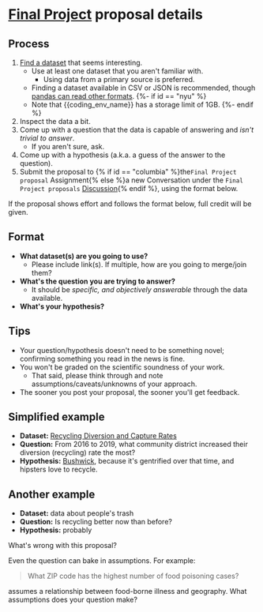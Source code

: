 # [Final Project](https://python-public-policy.afeld.me/en/{{school_slug}}/final_project.html) proposal details

## Process

1. [Find a dataset](https://python-public-policy.afeld.me/en/{{school_slug}}/final_project/resources.html#open-data-portals) that seems interesting.
   - Use at least one dataset that you aren't familiar with.
     - Using data from a primary source is preferred.
   - Finding a dataset available in CSV or JSON is recommended, though [pandas can read other formats](https://pandas.pydata.org/pandas-docs/stable/user_guide/io.html).
   {%- if id == "nyu" %}
   - Note that {{coding_env_name}} has a storage limit of 1GB.
   {%- endif %}
1. Inspect the data a bit.
1. Come up with a question that the data is capable of answering and _isn't trivial to answer_.
   - If you aren't sure, ask.
1. Come up with a hypothesis (a.k.a. a guess of the answer to the question).
1. Submit the proposal to {% if id == "columbia" %}the`Final Project proposal` Assignment{% else %}a new Conversation under the `Final Project proposals` [Discussion]({{discussions_url}}){% endif %}, using the format below.

If the proposal shows effort and follows the format below, full credit will be given.

## Format

- **What dataset(s) are you going to use?**
  - Please include link(s). If multiple, how are you going to merge/join them?
- **What's the question you are trying to answer?**
  - It should be _specific, and objectively answerable_ through the data available.
- **What's your hypothesis?**

## Tips

- Your question/hypothesis doesn't need to be something novel; confirming something you read in the news is fine.
- You won't be graded on the scientific soundness of your work.
  - That said, please think through and note assumptions/caveats/unknowns of your approach.
- The sooner you post your proposal, the sooner you'll get feedback.

## Simplified example

- **Dataset:** [Recycling Diversion and Capture Rates](https://data.cityofnewyork.us/Environment/Recycling-Diversion-and-Capture-Rates/gaq9-z3hz)
- **Question:** From 2016 to 2019, what community district increased their diversion (recycling) rate the most?
- **Hypothesis:** [Bushwick](https://communityprofiles.planning.nyc.gov/brooklyn/4), because it's gentrified over that time, and hipsters love to recycle.

## Another example

- **Dataset:** data about people's trash
- **Question:** Is recycling better now than before?
- **Hypothesis:** probably

What's wrong with this proposal?

Even the question can bake in assumptions. For example:

> What ZIP code has the highest number of food poisoning cases?

assumes a relationship between food-borne illness and geography. What assumptions does your question make?
